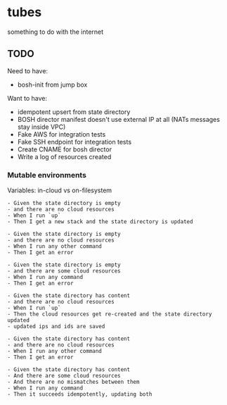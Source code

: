 # tubes
something to do with the internet


## TODO
Need to have:
- bosh-init from jump box

Want to have:
- idempotent upsert from state directory
- BOSH director manifest doesn't use external IP at all (NATs messages stay inside VPC)
- Fake AWS for integration tests
- Fake SSH endpoint for integration tests
- Create CNAME for bosh director
- Write a log of resources created

### Mutable environments

Variables: in-cloud vs on-filesystem

```
- Given the state directory is empty
- and there are no cloud resources
- When I run `up`
- Then I get a new stack and the state directory is updated

- Given the state directory is empty
- and there are no cloud resources
- When I run any other command
- Then I get an error

- Given the state directory is empty
- and there are some cloud resources
- When I run any command
- Then I get an error

- Given the state directory has content
- and there are no cloud resources
- When I run `up`
- Then the cloud resources get re-created and the state directory updated
- updated ips and ids are saved

- Given the state directory has content
- and there are no cloud resources
- When I run any other command
- Then I get an error

- Given the state directory has content
- And there are some cloud resources
- And there are no mismatches between them
- When I run any command
- Then it succeeds idempotently, updating both
```
